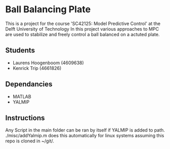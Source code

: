 # Ball Balancing Plate
This is a project for the course 'SC42125: Model Predictive Control' at the Delft University of Technology
In this project various approaches to MPC are used to stabilize and freely control a ball balanced on a actuted plate.

## Students
- Laurens Hoogenboom (4609638)
- Kenrick Trip (4661826)

## Dependancies
- MATLAB
- YALMIP

## Instructions
Any Script in the main folder can be ran by itself if YALMIP is added to path. ./misc/addYalmip.m does this automatically for linux systems assuming this repo is cloned in ~/git/.

